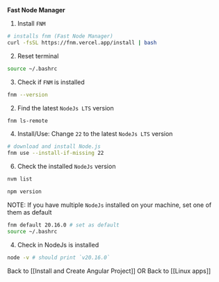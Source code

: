 **Fast Node Manager**

1. Install `FNM`
```bash
# installs fnm (Fast Node Manager)
curl -fsSL https://fnm.vercel.app/install | bash
```

2.  Reset terminal
```bash
source ~/.bashrc
```

3.  Check if `FNM` is installed
```bash
fnm --version
```

2.  Find the latest `NodeJs LTS`  version
```bash
fnm ls-remote
```

4. Install/Use: Change `22` to the latest `NodeJs LTS` version
```bash
# download and install Node.js
fnm use --install-if-missing 22
```

6. Check the installed `NodeJs` version
```bash
nvm list
```
```bash
npm version
```


NOTE: 
If you have multiple `NodeJs` installed on your machine, set one of them as default
```bash
fnm default 20.16.0 # set as default
source ~/.bashrc
```

4. Check in NodeJs is installed
```bash
node -v # should print `v20.16.0`
```

Back to [[Install and Create Angular Project]]
OR
Back to [[Linux apps]]